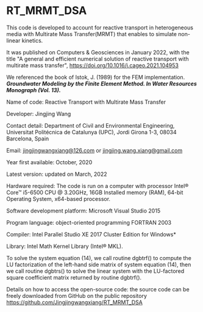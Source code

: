 # RT_MRMT_DSA

This code is developed to account for reactive transport in heterogeneous media with Multirate Mass Transfer(MRMT) that enables to simulate non-linear kinetics.

It was published on Computers & Geosciences in January 2022, with the title "A general and efficient numerical solution of reactive transport with multirate mass transfer", https://doi.org/10.1016/j.cageo.2021.104953 

We referenced the book of Istok, J. (1989) for the FEM implementation. 
**_Groundwater Modeling by the Finite Element Method. In Water Resources Monograph (Vol. 13)._**

Name of code: Reactive Transport with Multirate Mass Transfer 

Developer: Jingjing Wang 

Contact detail: Department of Civil and Environmental Engineering, Universitat Politécnica de Catalunya (UPC), Jordi Girona 1-3, 08034 Barcelona, Spain 

Email: jingjingwangxiang@126.com or jingjing.wang.xiang@gmail.com 

Year first available: October, 2020 

Latest version: updated on March, 2022 

Hardware required: The code is run on a computer with processor Intel® Core™ i5-6500 CPU @ 3.20GHz, 16GB Installed memory (RAM), 64-bit Operating System, x64-based processor. 

Software development platform: Microsoft Visual Studio 2015 

Program language: object-oriented programming FORTRAN 2003 

Compiler: Intel Parallel Studio XE 2017 Cluster Edition for Windows* 

Library: Intel Math Kernel Library (Intel® MKL). 

To solve the system equation (14), we call routine dgbtrf() to compute the LU factorization of the left-hand side matrix of system equation (14), then we call routine dgbtrs() to solve the linear system with the LU-factored square coefficient matrix returned by routine dgbtrf(). 

Details on how to access the open-source code: the source code can be freely downloaded from GitHub on the public repository https://github.com/Jingjingwangxiang/RT_MRMT_DSA
